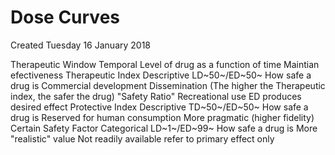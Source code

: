 # Dose Curves
Created Tuesday 16 January 2018

Therapeutic Window
Temporal
Level of drug as a function of time
Maintian efectiveness
Therapeutic Index
Descriptive
LD~50~/ED~50~
How safe a drug is
Commercial development
Dissemination
(The higher the Therapeutic index, the safer the drug)
"Safety Ratio"
Recreational use
ED produces desired effect
Protective Index
Descriptive
TD~50~/ED~50~
How safe a drug is
Reserved for human consumption
More pragmatic (higher fidelity)
Certain Safety Factor
Categorical
LD~1~/ED~99~
How safe a drug is
More "realistic" value
Not readily available
refer to primary effect only
	

